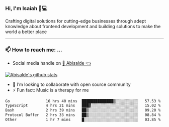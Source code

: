### Hi, I'm Isaiah 🌻💻

<!--
<img src="https://res.cloudinary.com/abisalde/image/upload/c_scale,h_311,w_816/v1616039512/Abisalde_github.gif" alt="Isaiah Abiodun (Abisalde) small video about his profile on Github"> 
-->

Crafting digital solutions for cutting-edge businesses through adept knowledge about frontend development and building solutions to make the world a better place
<hr>

### 📫 How to reach me: ...
- Social media handle on <a href="https://twitter.com/abisalde">🔔  Abisalde   👈</a>


[![Abisalde's github stats](https://github-readme-stats.vercel.app/api?username=abisalde)](https://github.com/abisalde/github-readme-stats)

- 👯 I’m looking to collaborate with open source community
- ⚡ Fun fact: Music is a therapy for me


<!--
**abisalde/Abisalde** is a ✨ _special_ ✨ repository because its `README.md` (this file) appears on your GitHub profile.

Here are some ideas to get you started:


- 👯 I’m looking to collaborate with open source community
- 🤔 I’m looking for help with ...
- 💬 Ask me about ...
- 📫 How to reach me: ...
- 😄 Pronouns: ...
- ⚡ Fun fact: ...
-->

<!--START_SECTION:waka-->

```txt
Go                16 hrs 40 mins  ██████████████▒░░░░░░░░░░   57.53 %
TypeScript        4 hrs 21 mins   ███▓░░░░░░░░░░░░░░░░░░░░░   15.02 %
Bash              2 hrs 39 mins   ██▒░░░░░░░░░░░░░░░░░░░░░░   09.20 %
Protocol Buffer   2 hrs 33 mins   ██▒░░░░░░░░░░░░░░░░░░░░░░   08.84 %
Other             1 hr 7 mins     █░░░░░░░░░░░░░░░░░░░░░░░░   03.85 %
```

<!--END_SECTION:waka-->

